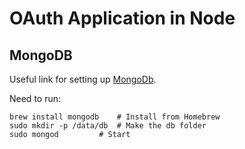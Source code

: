 # OAuth Application in Node

## MongoDB

Useful link for setting up [MongoDb](https://michelebusta.com/the-little-things-5-initialize-a-local-mongo-db-8972d71b7715).

Need to run:

```
brew install mongodb 	# Install from Homebrew
sudo mkdir -p /data/db 	# Make the db folder
sudo mongod 		# Start
```

